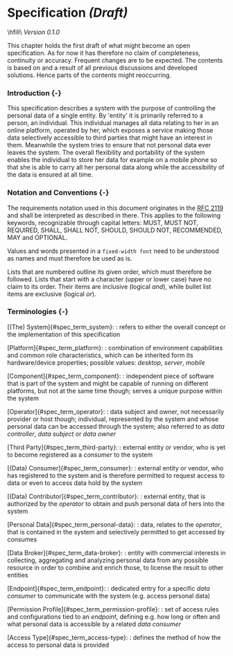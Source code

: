 Specification *(Draft)*
==========================================

\hfill\                                                                              *Version 0.1.0*


This chapter holds the first draft of what might become an open specification. As for now it has 
therefore no claim of completeness, continuity or accuracy. Frequent changes are to be expected.
The contents is based on and a result of all previous discussions and developed solutions. Hence
parts of the contents might reoccurring.



### Introduction {-}

This specification describes a system with the purpose of controlling the personal data of a single 
entity. By 'entity' it is primarily referred to a person, an individual. This individual manages
all data relating to her in an online platform, operated by her, which exposes a service making 
those data selectively accessible to third parties that might have an interest in them. Meanwhile
the system tries to ensure that not personal data ever leaves the system. 
The overall flexibility and portability of the system enables the individual to store her data for
example on a mobile phone so that she is able to carry all her personal data along while the 
accessibility of the data is ensured at all time.



### Notation and Conventions {-}

The requirements notation used in this document originates in the 
[RFC 2119](https://tools.ietf.org/html/rfc2119) and shall be interpreted as described in there. 
This applies to the following keywords, recognizable through capital letters: MUST, MUST NOT, 
REQUIRED, SHALL, SHALL NOT, SHOULD, SHOULD NOT, RECOMMENDED, MAY and OPTIONAL.

Values and words presented in a `fixed-width font` need to be understood as names and must therefore
be used as is.

Lists that are numbered outline its given order, which must therefore be followed. Lists that start 
with a character (upper or lower case) have no claim to its order. Their items are inclusive 
(logical *and*), while bullet list items are exclusive (logical *or*). 



### Terminologies {-} 

[(The) System]{#spec_term_system}:
: refers to either the overall concept or the implementation of this specification

[Platform]{#spec_term_platform}:
: combination of environment capabilities and common role characteristics, which can be inherited 
  form its hardware/device properties; possible values: *desktop*, *server*, *mobile*
  
[Component]{#spec_term_component}:
: independent piece of software that is part of the system and might be capable of running on 
  different platforms, but not at the same time though; serves a unique purpose within the system   

[Operator]{#spec_term_operator}:
: data subject and owner, not necessarily provider or host though; individual, represented by the 
  system and whose personal data can be accessed through the system; also referred to as 
  *data controller*, *data subject* or *data owner*

[Third Party]{#spec_term_third-party}:
: external entity or vendor, who is yet to become registered as a *consumer* to the system

[(Data) Consumer]{#spec_term_consumer}:
: external entity or vendor, who has registered to the system and is therefore permitted to request
  access to data or even to access data hold by the system
  
[(Data) Contributor]{#spec_term_contributor}:
: external entity, that is authorized by the *operator* to obtain and push personal data of hers 
  into the system  

[Personal Data]{#spec_term_personal-data}:
: data, relates to the *operator*, that is contained in the system and selectively permitted to 
  get accessed by consumes
  
[Data Broker]{#spec_term_data-broker}:
: entity with commercial interests in collecting, aggregating and analyzing personal data from any 
  possible resource in order to combine and enrich those, to license the result to other entities

[Endpoint]{#spec_term_endpoint}:
: dedicated entry for a specific *data consumer* to communicate with the system (e.g. access 
  personal data)

[Permission Profile]{#spec_term_permission-profile}:
: set of access rules and configurations tied to an *endpoint*, defining e.g. how long or often and
  what personal data is accessible by a related *data consumer*

[Access Type]{#spec_term_access-type}:
: defines the method of how the access to personal data is provided  
